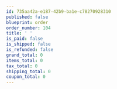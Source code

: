 ```yaml
---
id: 735aa42a-e187-42b9-ba1e-c78270928310
published: false
blueprint: order
order_number: 104
title: ' '
is_paid: false
is_shipped: false
is_refunded: false
grand_total: 0
items_total: 0
tax_total: 0
shipping_total: 0
coupon_total: 0
---
```

